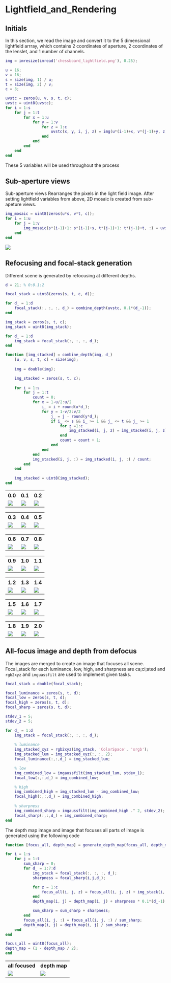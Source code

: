 # Lightfield_and_Rendering

## Initials
In this section, we read the image and convert it to the 5 dimensional lightfield arrray, which contains 2 coordinates of aperture, 2 coordinates of the lenslet, and 1 number of channels. 

```matlab
img = imresize(imread('chessboard_lightfield.png'), 0.25);

u = 16;
v = 16;
s = size(img, 1) / u;
t = size(img, 2) / v;
c = 3;

uvstc = zeros(u, v, s, t, c);
uvstc = uint8(uvstc);
for i = 1:s
    for j = 1:t
        for x = 1:u
            for y = 1:v
                for z = 1:c
                    uvstc(x, y, i, j, z) = img(u*(i-1)+x, v*(j-1)+y, z);
                end
            end
        end
    end
end
```
These 5 variables will be used throughout the process

## Sub-aperture views
Sub-aperture views Rearranges the pixels in the light field image.
After setting lightfield variables from above, 2D mosaic is created from sub-apeture views.

```matlab
img_mosaic = uint8(zeros(u*s, v*t, c));
for i = 1:u
    for j = 1:v
        img_mosaic(s*(i-1)+1: s*(i-1)+s, t*(j-1)+1: t*(j-1)+t, :) = uvstc(i, j, :, :, :);
    end
end
```
<img src='./img/mosaic.png'>

## Refocusing and focal-stack generation
Different scene is generated by refocusing at different depths.
```matlab
d = 21; % 0:0.1:2

focal_stack = uint8(zeros(s, t, c, d));

for d_ = 1:d
    focal_stack(:, :, :, d_) = combine_depth(uvstc, 0.1*(d_-1));
end

img_stack = zeros(s, t, c);
img_stack = uint8(img_stack);

for d_ = 1:d
    img_stack = focal_stack(:, :, :, d_);
end
```

```matlab
function [img_stacked] = combine_depth(img, d_)
    [u, v, s, t, c] = size(img);
    
    img = double(img);

    img_stacked = zeros(s, t, c);
    
    for i = 1:s
        for j = 1:t
            count = 0;
            for x = 1-u/2:u/2
                i_ = i + round(x*d_);
                for y = 1-v/2:v/2
                    j_ = j - round(y*d_);
                    if i_ <= s && i_ >= 1 && j_ <= t && j_ >= 1
                        for z =1:c
                            img_stacked(i, j, z) = img_stacked(i, j, z) + img(x+u/2, y+v/2, i_, j_, z);
                        end
                        count = count + 1;
                    end
                end
            end
            img_stacked(i, j, :) = img_stacked(i, j, :) / count;
        end
    end
    
    img_stacked = uint8(img_stacked);
end
```
<table>
    <tr>
        <th>0.0</th>
        <th>0.1</th>
        <th>0.2</th>
    </tr>
    <tr>
        <td><img src='./img/combined_0.0.png'></td>
        <td><img src='./img/combined_0.1.png'></td>
        <td><img src='./img/combined_0.2.png'></td>
    </tr>
</table>

<table>
    <tr>
        <th>0.3</th>
        <th>0.4</th>
        <th>0.5</th>
    </tr>
    <tr>
        <td><img src='./img/combined_0.3.png'></td>
        <td><img src='./img/combined_0.4.png'></td>
        <td><img src='./img/combined_0.5.png'></td>
    </tr>
</table>

<table>
    <tr>
        <th>0.6</th>
        <th>0.7</th>
        <th>0.8</th>
    </tr>
    <tr>
        <td><img src='./img/combined_0.6.png'></td>
        <td><img src='./img/combined_0.7.png'></td>
        <td><img src='./img/combined_0.8.png'></td>
    </tr>
</table>

<table>
    <tr>
        <th>0.9</th>
        <th>1.0</th>
        <th>1.1</th>
    </tr>
    <tr>
        <td><img src='./img/combined_0.9.png'></td>
        <td><img src='./img/combined_1.0.png'></td>
        <td><img src='./img/combined_1.1.png'></td>
    </tr>
</table>

<table>
    <tr>
        <th>1.2</th>
        <th>1.3</th>
        <th>1.4</th>
    </tr>
    <tr>
        <td><img src='./img/combined_1.2.png'></td>
        <td><img src='./img/combined_1.3.png'></td>
        <td><img src='./img/combined_1.4.png'></td>
    </tr>
</table>

<table>
    <tr>
        <th>1.5</th>
        <th>1.6</th>
        <th>1.7</th>
    </tr>
    <tr>
        <td><img src='./img/combined_1.5.png'></td>
        <td><img src='./img/combined_1.6.png'></td>
        <td><img src='./img/combined_1.7.png'></td>
    </tr>
</table>

<table>
    <tr>
        <th>1.8</th>
        <th>1.9</th>
        <th>2.0</th>
    </tr>
    <tr>
        <td><img src='./img/combined_1.8.png'></td>
        <td><img src='./img/combined_1.9.png'></td>
        <td><img src='./img/combined_2.0.png'></td>
    </tr>
</table>

## All-focus image and depth from defocus
The images are merged to create an image that focuses all scene.
Focal_stack for each luminance, low, high, and sharpness are ca;ci;ated and `rgb2xyz` and `imguassfilt` are used to implement given tasks.
```matlab
focal_stack = double(focal_stack);

focal_luminance = zeros(s, t, d);
focal_low = zeros(s, t, d);
focal_high = zeros(s, t, d);
focal_sharp = zeros(s, t, d);

stdev_1 = 5;
stdev_2 = 5;

for d_ = 1:d
    img_stack = focal_stack(:, :, :, d_);
    
    % luminance
    img_stacked_xyz = rgb2xyz(img_stack, 'ColorSpace', 'srgb');
    img_stacked_lum = img_stacked_xyz(:, :, 2);
    focal_luminance(:,:,d_) = img_stacked_lum;

    % low
    img_combined_low = imgaussfilt(img_stacked_lum, stdev_1);
    focal_low(:,:,d_) = img_combined_low;

    % high
    img_combined_high = img_stacked_lum - img_combined_low;
    focal_high(:,:,d_) = img_combined_high;
    
    % sharpness
    img_combined_sharp = imgaussfilt(img_combined_high .^ 2, stdev_2);
    focal_sharp(:,:,d_) = img_combined_sharp;
end
```

The depth map image and image that focuses all parts of image is generated using the following code
```matlab
function [focus_all, depth_map] = generate_depth_map(focus_all, depth_map, focal_stack, focal_sharp, s, t, c)

for i = 1:s
    for j = 1:t
        sum_sharp = 0;
        for d_ = 1:7:d
            img_stack = focal_stack(:, :, :, d_);
            sharpness = focal_sharp(i,j,d_);

            for z = 1:c
                focus_all(i, j, z) = focus_all(i, j, z) + img_stack(i, j, z) * sharpness;
            end
            depth_map(i, j) = depth_map(i, j) + sharpness * 0.1*(d_-1);

            sum_sharp = sum_sharp + sharpness;
        end
        focus_all(i, j, :) = focus_all(i, j, :) / sum_sharp;
        depth_map(i, j) = depth_map(i, j) / sum_sharp;
    end
end

focus_all = uint8(focus_all);
depth_map = (1 - depth_map / 2);
end
```

<table>
    <tr>
        <th>all focused</th>
        <th>depth map</th>
    </tr>
    <tr>
        <td><img src='./img/all_focus.png'></td>
        <td><img src='./img/depth_map.png'></td>
    </tr>
</table>
